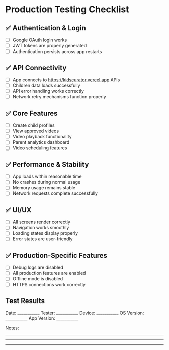 # Production Testing Checklist

## ✅ Authentication & Login
- [ ] Google OAuth login works
- [ ] JWT tokens are properly generated
- [ ] Authentication persists across app restarts

## ✅ API Connectivity
- [ ] App connects to https://kidscurator.vercel.app APIs
- [ ] Children data loads successfully
- [ ] API error handling works correctly
- [ ] Network retry mechanisms function properly

## ✅ Core Features
- [ ] Create child profiles
- [ ] View approved videos
- [ ] Video playback functionality
- [ ] Parent analytics dashboard
- [ ] Video scheduling features

## ✅ Performance & Stability
- [ ] App loads within reasonable time
- [ ] No crashes during normal usage
- [ ] Memory usage remains stable
- [ ] Network requests complete successfully

## ✅ UI/UX
- [ ] All screens render correctly
- [ ] Navigation works smoothly
- [ ] Loading states display properly
- [ ] Error states are user-friendly

## ✅ Production-Specific Features
- [ ] Debug logs are disabled
- [ ] All production features are enabled
- [ ] Offline mode is disabled
- [ ] HTTPS connections work correctly

## Test Results
Date: ___________
Tester: ___________
Device: ___________
OS Version: ___________
App Version: ___________

Notes:
_________________________________
_________________________________
_________________________________
